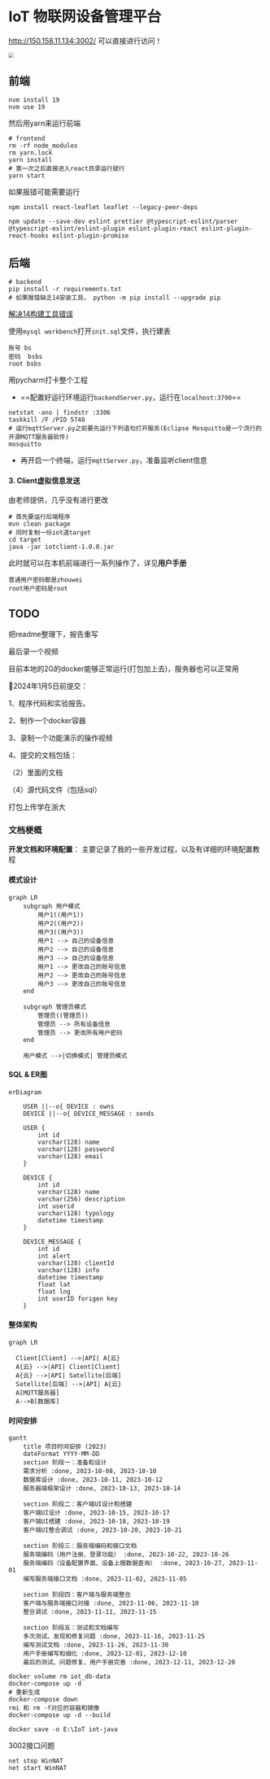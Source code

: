 # IoT 物联网设备管理平台

http://150.158.11.134:3002/ 可以直接进行访问！

<img src="report/demo.png" style="zoom:60%;" />

## 前端

```shell
nvm install 19
nvm use 19
```

然后用yarn来运行前端

```shell
# frontend
rm -rf node_modules
rm yarn.lock
yarn install
# 第一次之后直接进入react目录运行就行
yarn start
```

如果报错可能需要运行

```shell
npm install react-leaflet leaflet --legacy-peer-deps

npm update --save-dev eslint prettier @typescript-eslint/parser @typescript-eslint/eslint-plugin eslint-plugin-react eslint-plugin-react-hooks eslint-plugin-promise
```

## 后端

```shell
# backend
pip install -r requirements.txt
# 如果报错缺乏14安装工具， python -m pip install --upgrade pip
```

[解决14构建工具错误](https://blog.csdn.net/u012637358/article/details/123214825)

使用`mysql workbench`打开`init.sql`文件，执行建表

```
账号 bs
密码  bsbs
root bsbs
```

用pycharm打卡整个工程

+ ==配置好运行环境运行`backendServer.py`，运行在`localhost:3790`==

```shell
netstat -ano | findstr :3306
taskkill /F /PID 5748
# 运行mqttServer.py之前要先运行下列语句打开服务(Eclipse Mosquitto是一个流行的开源MQTT服务器软件)
mosquitto
```

+ 再开启一个终端，运行`mqttServer.py`，准备监听client信息

#### 3. Client虚拟信息发送

由老师提供，几乎没有进行更改

```shell
# 首先要运行后端程序
mvn clean package
# 同时复制一份iot道target
cd target
java -jar iotclient-1.0.0.jar
```



此时就可以在本机前端进行一系列操作了，详见**用户手册**

```
普通用户密码都是zhouwei
root用户密码是root
```







## TODO

把readme整理下，报告重写

最后录一个视频



目前本地的2G的docker能够正常运行(打包加上去)，服务器也可以正常用



🙅‍2024年1月5日前提交： 

1、程序代码和实验报告。 

2、制作一个docker容器

3、录制一个功能演示的操作视频

4、提交的文档包括： 

（2）里面的文档

（4）源代码文件（包括sql） 

打包上传学在浙大



### 文档梗概



**开发文档和环境配置**：  主要记录了我的一些开发过程，以及有详细的环境配置教程



#### 模式设计

```mermaid
graph LR
    subgraph 用户模式
        用户1((用户1))
        用户2((用户2))
        用户3((用户3))
        用户1 --> 自己的设备信息
        用户2 --> 自己的设备信息
        用户3 --> 自己的设备信息
        用户1 --> 更改自己的账号信息
        用户2 --> 更改自己的账号信息
        用户3 --> 更改自己的账号信息
    end

    subgraph 管理员模式
        管理员((管理员))
        管理员 --> 所有设备信息
        管理员 --> 更改所有用户密码
    end

    用户模式 -->|切换模式| 管理员模式

```

#### SQL & ER图

```mermaid
erDiagram

    USER ||--o{ DEVICE : owns
    DEVICE ||--o{ DEVICE_MESSAGE : sends

    USER {
        int id
        varchar(128) name
        varchar(128) password
        varchar(128) email
    }

    DEVICE {
        int id
        varchar(128) name
        varchar(256) description
        int userid
        varchar(128) typology
        datetime timestamp
    }

    DEVICE_MESSAGE {
        int id
        int alert
        varchar(128) clientId
        varchar(128) info
        datetime timestamp
        float lat
        float lng
        int userID forigen key
    }

```

#### 整体架构

```mermaid
graph LR

  Client[Client] -->|API| A{云}
  A{云} -->|API| Client[Client]
  A{云} -->|API| Satellite[后端]
  Satellite[后端] -->|API| A{云}
  A[MQTT服务器]
  A-->B[数据库]

```

#### 时间安排

```mermaid
gantt
    title 项目时间安排 (2023)
    dateFormat YYYY-MM-DD
    section 阶段一：准备和设计
    需求分析 :done, 2023-10-08, 2023-10-10
    数据库设计 :done, 2023-10-11, 2023-10-12
    服务器端框架设计 :done, 2023-10-13, 2023-10-14

    section 阶段二：客户端UI设计和搭建
    客户端UI设计 :done, 2023-10-15, 2023-10-17
    客户端UI搭建 :done, 2023-10-18, 2023-10-19
    客户端UI整合调试 :done, 2023-10-20, 2023-10-21

    section 阶段三：服务端编码和接口文档
    服务端编码（用户注册、登录功能） :done, 2023-10-22, 2023-10-26
    服务端编码（设备配置界面、设备上报数据查询） :done, 2023-10-27, 2023-11-01
    编写服务端接口文档 :done, 2023-11-02, 2023-11-05

    section 阶段四：客户端与服务端整合
    客户端与服务端接口对接 :done, 2023-11-06, 2023-11-10
    整合调试 :done, 2023-11-11, 2023-11-15

    section 阶段五：测试和文档编写
    多次测试、发现和修复问题 :done, 2023-11-16, 2023-11-25
    编写测试文档 :done, 2023-11-26, 2023-11-30
    用户手册编写和细化 :done, 2023-12-01, 2023-12-10
    最后的测试、问题修复、用户手册完善 :done, 2023-12-11, 2023-12-20

```

```shell
docker volume rm iot_db-data
docker-compose up -d
# 重新生成
docker-compose down
rmi 和 rm -f对应的容器和镜像
docker-compose up -d --build

docker save -o E:\IoT iot-java
```

3002接口问题

```shell
net stop WinNAT
net start WinNAT
```

